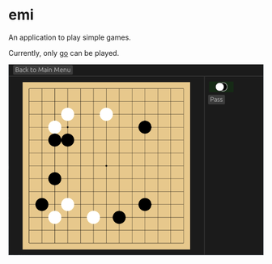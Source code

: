 # emi
An application to play simple games.

Currently, only [go](https://en.wikipedia.org/wiki/Go_(game)) can be played.

![Sample](./sample-unfinished.png "Sample go game")

